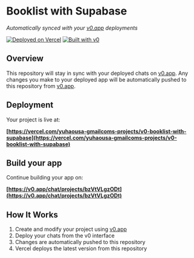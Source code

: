 # Booklist with Supabase

*Automatically synced with your [v0.app](https://v0.app) deployments*

[![Deployed on Vercel](https://img.shields.io/badge/Deployed%20on-Vercel-black?style=for-the-badge&logo=vercel)](https://vercel.com/yuhaousa-gmailcoms-projects/v0-booklist-with-supabase)
[![Built with v0](https://img.shields.io/badge/Built%20with-v0.app-black?style=for-the-badge)](https://v0.app/chat/projects/bzVtVLgzODt)

## Overview

This repository will stay in sync with your deployed chats on [v0.app](https://v0.app).
Any changes you make to your deployed app will be automatically pushed to this repository from [v0.app](https://v0.app).

## Deployment

Your project is live at:

**[https://vercel.com/yuhaousa-gmailcoms-projects/v0-booklist-with-supabase](https://vercel.com/yuhaousa-gmailcoms-projects/v0-booklist-with-supabase)**

## Build your app

Continue building your app on:

**[https://v0.app/chat/projects/bzVtVLgzODt](https://v0.app/chat/projects/bzVtVLgzODt)**

## How It Works

1. Create and modify your project using [v0.app](https://v0.app)
2. Deploy your chats from the v0 interface
3. Changes are automatically pushed to this repository
4. Vercel deploys the latest version from this repository